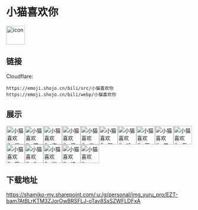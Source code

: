 # 小猫喜欢你
<img src="https://emoji.shojo.cn/bili/src/小猫喜欢你/icon.png" width="50" height="50" alt="icon">

## 链接
Cloudflare:
```
https://emoji.shojo.cn/bili/src/小猫喜欢你
https://emoji.shojo.cn/bili/webp/小猫喜欢你
```
## 展示
<img src="https://emoji.shojo.cn/bili/src/小猫喜欢你/小猫喜欢你-早安呀.png" width="50" height="50" alt="小猫喜欢你-早安呀"><img src="https://emoji.shojo.cn/bili/src/小猫喜欢你/小猫喜欢你-猫猫凝视.png" width="50" height="50" alt="小猫喜欢你-猫猫凝视"><img src="https://emoji.shojo.cn/bili/src/小猫喜欢你/小猫喜欢你-抱抱.png" width="50" height="50" alt="小猫喜欢你-抱抱"><img src="https://emoji.shojo.cn/bili/src/小猫喜欢你/小猫喜欢你-泪如雨下.png" width="50" height="50" alt="小猫喜欢你-泪如雨下"><img src="https://emoji.shojo.cn/bili/src/小猫喜欢你/小猫喜欢你-发威.png" width="50" height="50" alt="小猫喜欢你-发威"><img src="https://emoji.shojo.cn/bili/src/小猫喜欢你/小猫喜欢你-困辽.png" width="50" height="50" alt="小猫喜欢你-困辽"><img src="https://emoji.shojo.cn/bili/src/小猫喜欢你/小猫喜欢你-哈哈哈.png" width="50" height="50" alt="小猫喜欢你-哈哈哈"><img src="https://emoji.shojo.cn/bili/src/小猫喜欢你/小猫喜欢你-石化.png" width="50" height="50" alt="小猫喜欢你-石化"><img src="https://emoji.shojo.cn/bili/src/小猫喜欢你/小猫喜欢你-羞羞.png" width="50" height="50" alt="小猫喜欢你-羞羞"><img src="https://emoji.shojo.cn/bili/src/小猫喜欢你/小猫喜欢你-无语.png" width="50" height="50" alt="小猫喜欢你-无语"><img src="https://emoji.shojo.cn/bili/src/小猫喜欢你/小猫喜欢你-我倒.png" width="50" height="50" alt="小猫喜欢你-我倒"><img src="https://emoji.shojo.cn/bili/src/小猫喜欢你/小猫喜欢你-你说什么.png" width="50" height="50" alt="小猫喜欢你-你说什么"><img src="https://emoji.shojo.cn/bili/src/小猫喜欢你/小猫喜欢你-送你心心.png" width="50" height="50" alt="小猫喜欢你-送你心心"><img src="https://emoji.shojo.cn/bili/src/小猫喜欢你/小猫喜欢你-棒.png" width="50" height="50" alt="小猫喜欢你-棒"><img src="https://emoji.shojo.cn/bili/src/小猫喜欢你/小猫喜欢你-wink.png" width="50" height="50" alt="小猫喜欢你-wink">

## 下载地址

https://shamiko-my.sharepoint.com/:u:/g/personal/img_yuru_pro/EZT-bam7AtBLrKTM3ZJorOwBRSFLJ-oTav8SsSZWFLDFxA